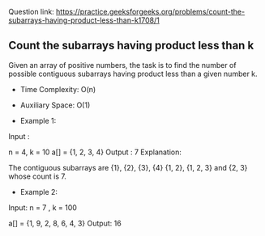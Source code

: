 Question link: https://practice.geeksforgeeks.org/problems/count-the-subarrays-having-product-less-than-k1708/1

## Count the subarrays having product less than k

Given an array of positive numbers, the task is to find the number of possible contiguous subarrays having product less than a given number k.

- Time Complexity: O(n)
- Auxiliary Space: O(1)

- Example 1:

Input :

n = 4, k = 10
a[] = {1, 2, 3, 4}
Output : 
7
Explanation:

The contiguous subarrays are {1}, {2}, {3}, {4} 
{1, 2}, {1, 2, 3} and {2, 3} whose count is 7.

- Example 2:

Input:
n = 7 , k = 100

a[] = {1, 9, 2, 8, 6, 4, 3}
Output:
16
